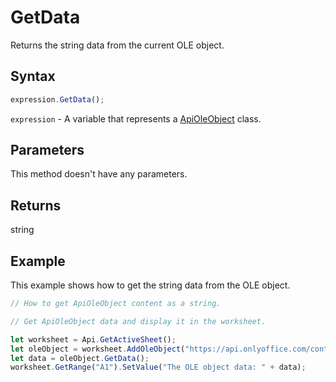 # GetData

Returns the string data from the current OLE object.

## Syntax

```javascript
expression.GetData();
```

`expression` - A variable that represents a [ApiOleObject](../ApiOleObject.md) class.

## Parameters

This method doesn't have any parameters.

## Returns

string

## Example

This example shows how to get the string data from the OLE object.

```javascript editor-xlsx
// How to get ApiOleObject content as a string.

// Get ApiOleObject data and display it in the worksheet.

let worksheet = Api.GetActiveSheet();
let oleObject = worksheet.AddOleObject("https://api.onlyoffice.com/content/img/docbuilder/examples/ole-object-image.png", 130 * 36000, 90 * 36000, "https://youtu.be/SKGz4pmnpgY", "asc.{38E022EA-AD92-45FC-B22B-49DF39746DB4}", 0, 2 * 36000, 4, 3 * 36000);
let data = oleObject.GetData();
worksheet.GetRange("A1").SetValue("The OLE object data: " + data);
```
